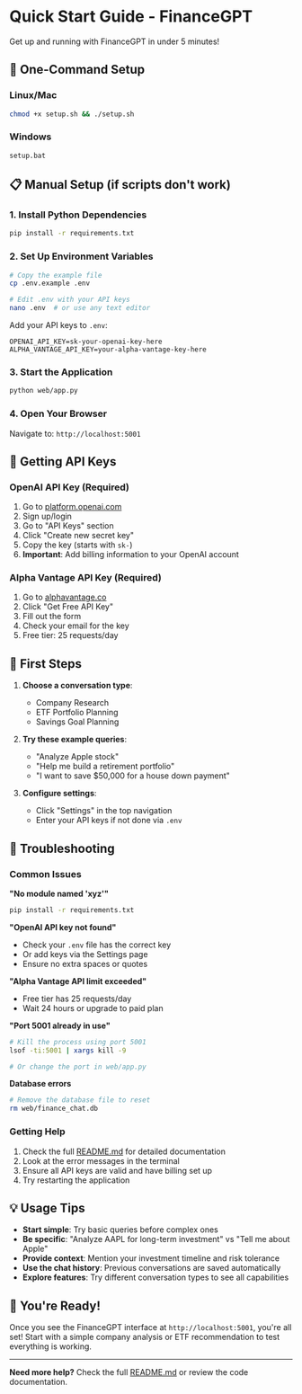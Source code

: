 # Quick Start Guide - FinanceGPT

Get up and running with FinanceGPT in under 5 minutes!

## 🚀 One-Command Setup

### Linux/Mac
```bash
chmod +x setup.sh && ./setup.sh
```

### Windows
```cmd
setup.bat
```

## 📋 Manual Setup (if scripts don't work)

### 1. Install Python Dependencies
```bash
pip install -r requirements.txt
```

### 2. Set Up Environment Variables
```bash
# Copy the example file
cp .env.example .env

# Edit .env with your API keys
nano .env  # or use any text editor
```

Add your API keys to `.env`:
```
OPENAI_API_KEY=sk-your-openai-key-here
ALPHA_VANTAGE_API_KEY=your-alpha-vantage-key-here
```

### 3. Start the Application
```bash
python web/app.py
```

### 4. Open Your Browser
Navigate to: `http://localhost:5001`

## 🔑 Getting API Keys

### OpenAI API Key (Required)
1. Go to [platform.openai.com](https://platform.openai.com)
2. Sign up/login
3. Go to "API Keys" section
4. Click "Create new secret key"
5. Copy the key (starts with `sk-`)
6. **Important**: Add billing information to your OpenAI account

### Alpha Vantage API Key (Required)
1. Go to [alphavantage.co](https://www.alphavantage.co)
2. Click "Get Free API Key"
3. Fill out the form
4. Check your email for the key
5. Free tier: 25 requests/day

## 🎯 First Steps

1. **Choose a conversation type**:
   - Company Research
   - ETF Portfolio Planning
   - Savings Goal Planning

2. **Try these example queries**:
   - "Analyze Apple stock"
   - "Help me build a retirement portfolio"
   - "I want to save $50,000 for a house down payment"

3. **Configure settings**:
   - Click "Settings" in the top navigation
   - Enter your API keys if not done via `.env`

## 🔧 Troubleshooting

### Common Issues

**"No module named 'xyz'"**
```bash
pip install -r requirements.txt
```

**"OpenAI API key not found"**
- Check your `.env` file has the correct key
- Or add keys via the Settings page
- Ensure no extra spaces or quotes

**"Alpha Vantage API limit exceeded"**
- Free tier has 25 requests/day
- Wait 24 hours or upgrade to paid plan

**"Port 5001 already in use"**
```bash
# Kill the process using port 5001
lsof -ti:5001 | xargs kill -9

# Or change the port in web/app.py
```

**Database errors**
```bash
# Remove the database file to reset
rm web/finance_chat.db
```

### Getting Help

1. Check the full [README.md](README.md) for detailed documentation
2. Look at the error messages in the terminal
3. Ensure all API keys are valid and have billing set up
4. Try restarting the application

## 💡 Usage Tips

- **Start simple**: Try basic queries before complex ones
- **Be specific**: "Analyze AAPL for long-term investment" vs "Tell me about Apple"
- **Provide context**: Mention your investment timeline and risk tolerance
- **Use the chat history**: Previous conversations are saved automatically
- **Explore features**: Try different conversation types to see all capabilities

## 🎉 You're Ready!

Once you see the FinanceGPT interface at `http://localhost:5001`, you're all set! Start with a simple company analysis or ETF recommendation to test everything is working.

---

**Need more help?** Check the full [README.md](README.md) or review the code documentation.
